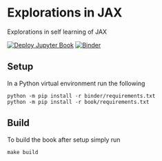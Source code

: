 # Explorations in JAX

Explorations in self learning of JAX

[![Deploy Jupyter Book](https://github.com/matthewfeickert/jax-exploration/workflows/Deploy%20Jupyter%20Book/badge.svg?branch=main)](https://pyhf.github.io/tutorial-ATLAS-SUSY-Exotics-2020/)
[![Binder](https://mybinder.org/badge_logo.svg)](https://mybinder.org/v2/gh/matthewfeickert/jax-exploration/main)

## Setup

In a Python virtual environment run the following

```
python -m pip install -r binder/requirements.txt
python -m pip install -r book/requirements.txt
```

## Build

To build the book after setup simply run

```
make build
```
